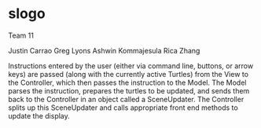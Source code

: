slogo
=====

Team 11

Justin Carrao
Greg Lyons
Ashwin Kommajesula
Rica Zhang


Instructions entered by the user (either via command line, buttons, or arrow keys) are passed (along with the currently active Turtles) from the View to the Controller, which then passes the instruction to the Model.  The Model parses the instruction, prepares the turtles to be updated, and sends them back to the Controller in an object called a SceneUpdater.  The Controller splits up this SceneUpdater and calls appropriate front end methods to update the display.
